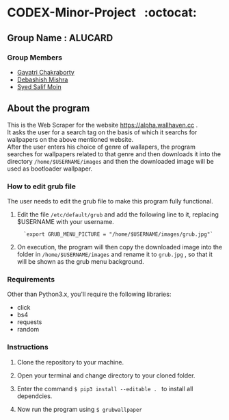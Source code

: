 # CODEX-Minor-Project  &nbsp;&nbsp;:octocat:

## Group Name : ALUCARD

### Group Members
* [Gayatri Chakraborty](https://github.com/gayatric)
* [Debashish Mishra](https://github.com/Zanark)
* [Syed Salif Moin](https://github.com/salif-04)

## About the program
This is the Web Scraper for the website https://alpha.wallhaven.cc .  
It asks the user for a search tag on the basis of which it searchs for wallpapers on the above mentioned website.  
After the user enters his choice of genre of wallapers, the program searches for wallpapers related to that genre and then downloads it into the directory `/home/$USERNAME/images` and then the downloaded image will be used as bootloader wallpaper. 

### How to edit grub file
The user needs to edit the grub file to make this program fully functional.

1. Edit the file `/etc/default/grub` and add the following line to it, replacing $USERNAME with your username.

         `export GRUB_MENU_PICTURE = "/home/$USERNAME/images/grub.jpg"`

2. On execution, the program will then copy the downloaded image into the folder in `/home/$USERNAME/images` and rename it to `grub.jpg` , so that it will be shown as the grub menu background.

### Requirements
Other than Python3.x, you'll require the following libraries:<br>
* click<br>
* bs4<br>
* requests<br>
* random<br>

### Instructions
1. Clone the repository to your machine.

2. Open your terminal and change directory to your cloned folder.

3. Enter the command `$ pip3 install --editable . ` to install all dependcies.

4. Now run the program using `$ grubwallpaper`
